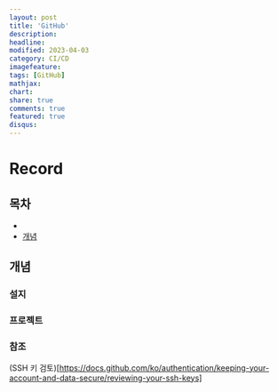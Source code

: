 ```yaml
---
layout: post
title: 'GitHub'
description:
headline:
modified: 2023-04-03
category: CI/CD
imagefeature:
tags: [GitHub]
mathjax:
chart:
share: true
comments: true
featured: true
disqus:
---
```


# Record

## 목차

-   [](#)
-   [개념](#개념)

## 개념

### 설지

### 프로젝트

### 참조

(SSH 키 검토)[https://docs.github.com/ko/authentication/keeping-your-account-and-data-secure/reviewing-your-ssh-keys]
